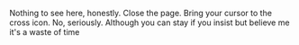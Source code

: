 Nothing to see here, honestly. Close the page. Bring your cursor to the cross icon. No, seriously. Although you can stay if you insist but believe me it's a waste of time
